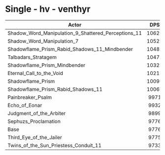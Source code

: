 # Single - hv - venthyr
| Actor | DPS | Increase |
|---|:---:|:---:|
|Shadow_Word_Manipulation_9_Shattered_Perceptions_11|10626|8.69%|
|Shadow_Word_Manipulation_7|10525|7.66%|
|Shadowflame_Prism_Rabid_Shadows_11_Mindbender|10481|7.21%|
|Talbadars_Stratagem|10473|7.13%|
|Shadowflame_Prism_Mindbender|10320|5.57%|
|Eternal_Call_to_the_Void|10212|4.46%|
|Shadowflame_Prism|10099|3.30%|
|Shadowflame_Prism_Rabid_Shadows_11|10064|2.94%|
|Painbreaker_Psalm|9971|2.00%|
|Echo_of_Eonar|9932|1.60%|
|Judgment_of_the_Arbiter|9899|1.26%|
|Sephuzs_Proclamation|9776|0.00%|
|Base|9776|0.00%|
|Third_Eye_of_the_Jailer|9775|-0.01%|
|Twins_of_the_Sun_Priestess_Conduit_11|9733|-0.44%|
